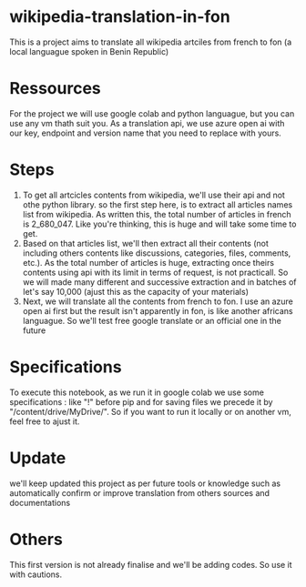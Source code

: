 # wikipedia-translation-in-fon
This is a project aims to translate all wikipedia artciles from french to fon (a local languague spoken in Benin Republic)

# Ressources
For the project we will use google colab and python languague, but you can use any vm thath suit you. As a translation api, we use azure open ai with our key, endpoint and version name that you need to replace with yours.

# Steps
1. To get all artcicles contents from wikipedia, we'll use their api and not othe python library. so the first step here, is to extract all articles names list from wikipedia. As written this, the total number of articles in french is 2_680_047. Like you're thinking, this is huge and will take some time to get.
2. Based on that articles list, we'll then extract all their contents (not including others contents like discussions, categories, files, comments, etc.). As the total number of articles is huge, extracting once theirs contents using api with its limit in terms of request, is not practicall. So we will made many different and successive extraction and in batches of let's say 10,000 (ajust this as the capacity of your materials)
3. Next, we will translate all the contents from french to fon. I use an azure open ai first but the result isn't apparently in fon, is like another africans languague. So we'll test free google translate or an official one in the future

# Specifications
To execute this notebook, as we run it in google colab we use some specifications : like "!" before pip and for saving files we precede it by "/content/drive/MyDrive/". So if you want to run it locally or on another vm, feel free to ajust it.

#  Update
we'll keep updated this project as per future tools or knowledge such as automatically confirm or improve translation from others sources and documentations

# Others
This first version is not already finalise and we'll be adding codes. So use it with cautions.
